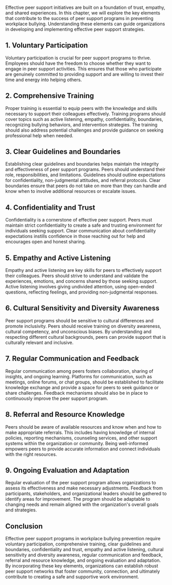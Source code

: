
Effective peer support initiatives are built on a foundation of trust, empathy, and shared experiences. In this chapter, we will explore the key elements that contribute to the success of peer support programs in preventing workplace bullying. Understanding these elements can guide organizations in developing and implementing effective peer support strategies.

1\. **Voluntary Participation**
------------------------------

Voluntary participation is crucial for peer support programs to thrive. Employees should have the freedom to choose whether they want to engage in peer support activities. This ensures that those who participate are genuinely committed to providing support and are willing to invest their time and energy into helping others.

2\. **Comprehensive Training**
-----------------------------

Proper training is essential to equip peers with the knowledge and skills necessary to support their colleagues effectively. Training programs should cover topics such as active listening, empathy, confidentiality, boundaries, recognizing bullying behaviors, and intervention strategies. The training should also address potential challenges and provide guidance on seeking professional help when needed.

3\. **Clear Guidelines and Boundaries**
--------------------------------------

Establishing clear guidelines and boundaries helps maintain the integrity and effectiveness of peer support programs. Peers should understand their role, responsibilities, and limitations. Guidelines should outline expectations for confidentiality, non-judgmental attitudes, and referral protocols. Clear boundaries ensure that peers do not take on more than they can handle and know when to involve additional resources or escalate issues.

4\. **Confidentiality and Trust**
--------------------------------

Confidentiality is a cornerstone of effective peer support. Peers must maintain strict confidentiality to create a safe and trusting environment for individuals seeking support. Clear communication about confidentiality expectations instills confidence in those reaching out for help and encourages open and honest sharing.

5\. **Empathy and Active Listening**
-----------------------------------

Empathy and active listening are key skills for peers to effectively support their colleagues. Peers should strive to understand and validate the experiences, emotions, and concerns shared by those seeking support. Active listening involves giving undivided attention, using open-ended questions, reflecting feelings, and providing non-judgmental responses.

6\. **Cultural Sensitivity and Diversity Awareness**
---------------------------------------------------

Peer support programs should be sensitive to cultural differences and promote inclusivity. Peers should receive training on diversity awareness, cultural competency, and unconscious biases. By understanding and respecting different cultural backgrounds, peers can provide support that is culturally relevant and inclusive.

7\. **Regular Communication and Feedback**
-----------------------------------------

Regular communication among peers fosters collaboration, sharing of insights, and ongoing learning. Platforms for communication, such as meetings, online forums, or chat groups, should be established to facilitate knowledge exchange and provide a space for peers to seek guidance or share challenges. Feedback mechanisms should also be in place to continuously improve the peer support program.

8\. **Referral and Resource Knowledge**
--------------------------------------

Peers should be aware of available resources and know when and how to make appropriate referrals. This includes having knowledge of internal policies, reporting mechanisms, counseling services, and other support systems within the organization or community. Being well-informed empowers peers to provide accurate information and connect individuals with the right resources.

9\. **Ongoing Evaluation and Adaptation**
----------------------------------------

Regular evaluation of the peer support program allows organizations to assess its effectiveness and make necessary adjustments. Feedback from participants, stakeholders, and organizational leaders should be gathered to identify areas for improvement. The program should be adaptable to changing needs and remain aligned with the organization's overall goals and strategies.

Conclusion
----------

Effective peer support programs in workplace bullying prevention require voluntary participation, comprehensive training, clear guidelines and boundaries, confidentiality and trust, empathy and active listening, cultural sensitivity and diversity awareness, regular communication and feedback, referral and resource knowledge, and ongoing evaluation and adaptation. By incorporating these key elements, organizations can establish robust peer support networks that foster community, connection, and ultimately contribute to creating a safe and supportive work environment.
